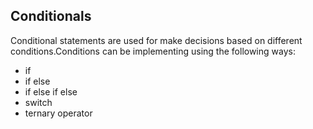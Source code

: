 ## Conditionals

Conditional statements are used for make decisions based on different conditions.Conditions can be implementing using the following ways:

- if
- if else
- if else if else
- switch
- ternary operator
